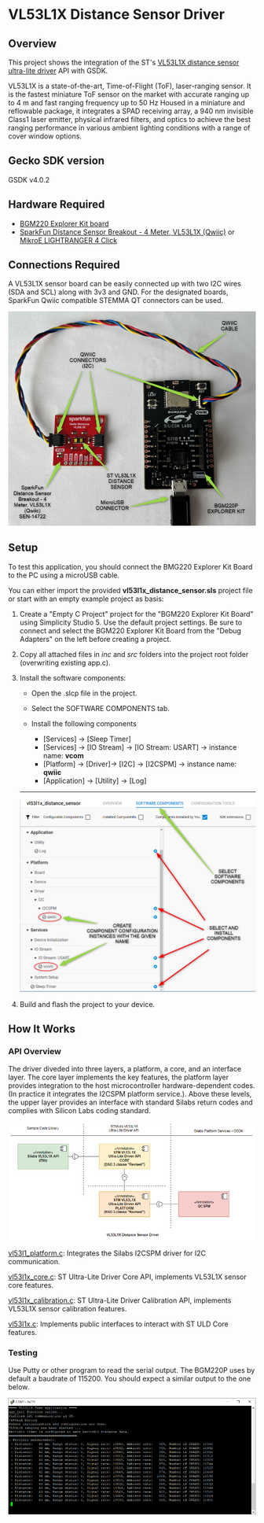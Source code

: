 # VL53L1X Distance Sensor Driver #

## Overview ##
This project shows the integration of the ST's [VL53L1X distance sensor ultra-lite driver](https://www.st.com/en/imaging-and-photonics-solutions/vl53l1x.html#tools-software) API with GSDK.


VL53L1X is a state-of-the-art, Time-of-Flight (ToF), laser-ranging sensor.
It is the fastest miniature ToF sensor on the market with accurate ranging up to 4 m and fast ranging frequency up to 50 Hz Housed in a miniature and reflowable package, it integrates a SPAD receiving array, a 940 nm invisible Class1 laser emitter, physical infrared filters, and optics to achieve the best ranging performance in various ambient lighting conditions with a range of cover window options.

## Gecko SDK version ##

GSDK v4.0.2

## Hardware Required ##

- [BGM220 Explorer Kit board](https://www.silabs.com/development-tools/wireless/bluetooth/bgm220-explorer-kit)
- [SparkFun Distance Sensor Breakout - 4 Meter, VL53L1X (Qwiic)](https://www.sparkfun.com/products/14722) or [MikroE LIGHTRANGER 4 Click](https://www.mikroe.com/lightranger-4-click)


## Connections Required ##

A VL53L1X sensor board can be easily connected up with two I2C wires (SDA and SCL) along with 3v3 and GND. For the designated boards, SparkFun Qwiic compatible STEMMA QT connectors can be used.

![connection](doc/connection.png)

## Setup ##

To test this application, you should connect the BMG220 Explorer Kit Board to the PC using a microUSB cable. 

You can either import the provided **vl53l1x_distance_sensor.sls** project file or start with an empty example project as basis:

1. Create a "Empty C Project" project for the "BGM220 Explorer Kit Board" using Simplicity Studio 5. Use the default project settings. Be sure to connect and select the BGM220 Explorer Kit Board from the "Debug Adapters" on the left before creating a project.

2. Copy all attached files in *inc* and *src* folders into the project root folder (overwriting existing app.c).

3. Install the software components:

   - Open the .slcp file in the project.

   - Select the SOFTWARE COMPONENTS tab.

   - Install the following components
      - [Services] →  [Sleep Timer]
      - [Services] →  [IO Stream] → [IO Stream: USART] → instance name: **vcom** 
      - [Platform] →  [Driver]→ [I2C] →  [I2CSPM] → instance name: **qwiic**
      - [Application] →  [Utility] → [Log]

    ***

    ![connection](doc/components.png)

4. Build and flash the project to your device.


## How It Works ##

### API Overview ###

The driver diveded into three layers, a platform, a core, and an interface layer. The core layer implements the key features, the platform layer provides integration to the host microcontroller hardware-dependent codes. (In practice it integrates the I2CSPM platform service.). Above these levels, the upper layer provides an interface with standard Silabs return codes and complies with Silicon Labs coding standard. 

![software_layers](doc/software_layers.png)

[vl53l1_platform.c](src/vl53l1_platform.c): Integrates the Silabs I2CSPM driver for I2C communication.

[vl53l1x_core.c](src/vl53l1x_core.c): ST Ultra-Lite Driver Core API, implements VL53L1X sensor core features.

[vl53l1x_calibration.c](src/vl53l1x_calibration.c): ST Ultra-Lite Driver Calibration API, implements VL53L1X sensor calibration features.

[vl53l1x.c](src/vl53l1x.c): Implements public interfaces to interact with ST ULD Core features.

### Testing ###
Use Putty or other program to read the serial output. The BGM220P uses by default a baudrate of 115200. You should expect a similar output to the one below.

![console](doc/console.png)
